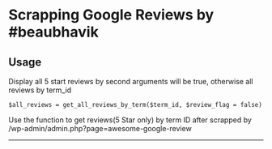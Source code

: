 # Scrapping Google Reviews by #beaubhavik

## Usage

Display all 5 start reviews by second arguments will be true, otherwise all reviews by term_id
```shell
$all_reviews = get_all_reviews_by_term($term_id, $review_flag = false)
```
Use the function to get reviews(5 Star only) by term ID after scrapped by /wp-admin/admin.php?page=awesome-google-review
*********************************
